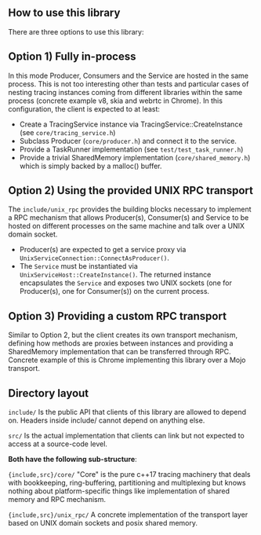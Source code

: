 How to use this library
-----------------------
There are three options to use this library:

## Option 1) Fully in-process
In this mode Producer, Consumers and the Service are hosted in the same process.
This is not too interesting other than tests and particular cases of nesting
tracing instances coming from different libraries within the same process
(concrete example v8, skia and webrtc in Chrome).
In this configuration, the client is expected to at least:
- Create a TracingService instance via TracingService::CreateInstance
  (see `core/tracing_service.h`)
- Subclass Producer (`core/producer.h`) and connect it to the service.
- Provide a TaskRunner implementation (see `test/test_task_runner.h`)
- Provide a trivial SharedMemory implementation (`core/shared_memory.h`) which
  is simply backed by a malloc() buffer.

## Option 2) Using the provided UNIX RPC transport
The `include/unix_rpc` provides the building blocks necessary to implement a RPC
mechanism that allows Producer(s), Consumer(s) and Service to be hosted on
different processes on the same machine and talk over a UNIX domain socket.
- Producer(s) are expected to get a service proxy via
`UnixServiceConnection::ConnectAsProducer()`.
- The `Service` must be instantiated via `UnixServiceHost::CreateInstance()`. The
returned instance encapsulates the `Service` and exposes two UNIX sockets (one
for Producer(s), one for Consumer(s)) on the current process.

## Option 3) Providing a custom RPC transport
Similar to Option 2, but the client creates its own transport mechanism,
defining how methods are proxies between instances and providing a SharedMemory
implementation that can be transferred through RPC. Concrete example of this is
Chrome implementing this library over a Mojo transport.


Directory layout
----------------

`include/`
Is the public API that clients of this library are allowed to depend on.
Headers inside include/ cannot depend on anything else.

`src/`
Is the actual implementation that clients can link but not expected to access
at a source-code level.


**Both have the following sub-structure**:

`{include,src}/core/`
"Core" is the pure c++17 tracing machinery that deals with bookkeeping,
ring-buffering, partitioning and multiplexing but knows nothing about
platform-specific things like implementation of shared memory and RPC mechanism.

`{include,src}/unix_rpc/`
A concrete implementation of the transport layer based on UNIX domain sockets
and posix shared memory.
